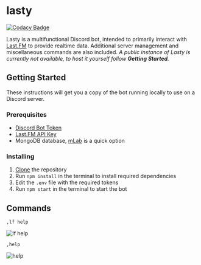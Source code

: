 # lasty
[![Codacy Badge](https://api.codacy.com/project/badge/Grade/770d884fb3a5471c9060518f9463c2eb)](https://app.codacy.com/app/dxnter/lasty?utm_source=github.com&utm_medium=referral&utm_content=dxnter/lasty&utm_campaign=Badge_Grade_Dashboard)

Lasty is a multifunctional Discord bot, intended to primarily interact with [Last.FM](https://www.last.fm/) to provide realtime data. Additional server management and miscellaneous commands are also included. *A public instance of Lasty is currently not available, to host it yourself follow **Getting Started**.*

## Getting Started

These instructions will get you a copy of the bot running locally to use on a Discord server.

### Prerequisites

* [Discord Bot Token](https://github.com/reactiflux/discord-irc/wiki/Creating-a-discord-bot-&-getting-a-token)
* [Last.FM API Key](https://www.last.fm/api)
* MongoDB database, [mLab](https://mlab.com/) is a quick option

### Installing
1. [Clone](https://help.github.com/articles/cloning-a-repository/) the repository
2. Run `npm install` in the terminal to install required dependencies
3. Edit the `.env` file with the required tokens
4. Run `npm start` in the terminal to start the bot


## Commands
`,lf help`

![lf help](https://i.imgur.com/8JV3BoO.png)

`,help`

![help](https://i.imgur.com/d7kImnr.png)
